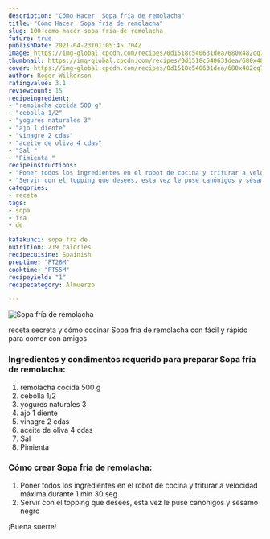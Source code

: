 ```yaml
---
description: "Cómo Hacer  Sopa fría de remolacha"
title: "Cómo Hacer  Sopa fría de remolacha"
slug: 100-como-hacer-sopa-fria-de-remolacha
future: true
publishDate: 2021-04-23T01:05:45.704Z
image: https://img-global.cpcdn.com/recipes/0d1518c540631dea/680x482cq70/sopa-fria-de-remolacha-foto-principal.jpg
thumbnail: https://img-global.cpcdn.com/recipes/0d1518c540631dea/680x482cq70/sopa-fria-de-remolacha-foto-principal.jpg
cover: https://img-global.cpcdn.com/recipes/0d1518c540631dea/680x482cq70/sopa-fria-de-remolacha-foto-principal.jpg
author: Roger Wilkerson
ratingvalue: 3.1
reviewcount: 15
recipeingredient:
- "remolacha cocida 500 g"
- "cebolla 1/2"
- "yogures naturales 3"
- "ajo 1 diente"
- "vinagre 2 cdas"
- "aceite de oliva 4 cdas"
- "Sal "
- "Pimienta "
recipeinstructions:
- "Poner todos los ingredientes en el robot de cocina y triturar a velocidad máxima durante 1 min 30 seg"
- "Servir con el topping que desees, esta vez le puse canónigos y sésamo negro"
categories:
- receta
tags:
- sopa
- fra
- de

katakunci: sopa fra de 
nutrition: 219 calories
recipecuisine: Spainish
preptime: "PT28M"
cooktime: "PT55M"
recipeyield: "1"
recipecategory: Almuerzo

---
```



![Sopa fría de remolacha](https://img-global.cpcdn.com/recipes/0d1518c540631dea/680x482cq70/sopa-fria-de-remolacha-foto-principal.jpg)

receta secreta y cómo cocinar Sopa fría de remolacha con fácil y rápido para comer con amigos

<!--inarticleads1-->

### Ingredientes y condimentos requerido para preparar Sopa fría de remolacha:

1. remolacha cocida 500 g
1. cebolla 1/2
1. yogures naturales 3
1. ajo 1 diente
1. vinagre 2 cdas
1. aceite de oliva 4 cdas
1. Sal 
1. Pimienta 



<!--inarticleads2-->

### Cómo crear Sopa fría de remolacha:

1. Poner todos los ingredientes en el robot de cocina y triturar a velocidad máxima durante 1 min 30 seg
1. Servir con el topping que desees, esta vez le puse canónigos y sésamo negro



¡Buena suerte!


